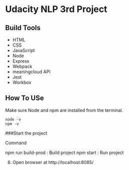 # Udacity NLP 3rd Project

## Build Tools
* HTML
* CSS
* JavaScript
* Node
* Express
* Webpack
* meaningcloud API
* Jest
* Workbox



## How To USe
Make sure Node and npm are installed from the terminal.
```
node -v
npm -v
```

###Start the project

Command

npm run build-prod : Build project
npm start : Run project

8. Open browser at http://localhost:8085/

